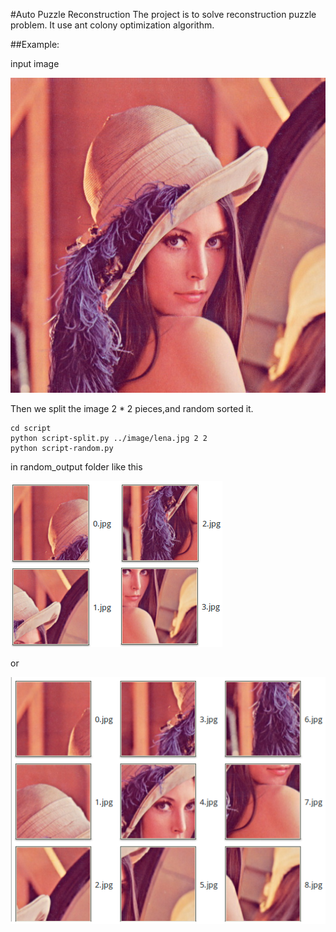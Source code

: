 #Auto Puzzle Reconstruction
The project is to solve reconstruction puzzle problem.
It use ant colony optimization algorithm.

##Example:

input image

![lena](demo/lena.jpg)

Then we split the image 2 * 2 pieces,and random sorted it.

    cd script
    python script-split.py ../image/lena.jpg 2 2
    python script-random.py

in random_output folder
like this

![split](demo/lena_2_2.png)

or

![split](demo/lena_3_3.png)

